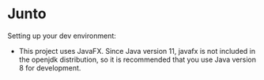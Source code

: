 # Junto

Setting up your dev environment:
- This project uses JavaFX. Since Java version 11, javafx is not included in the openjdk distribution, so it is recommended that you use Java version 8 for development.

